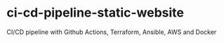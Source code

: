 # ci-cd-pipeline-static-website
CI/CD pipeline with Github Actions, Terraform, Ansible, AWS and Docker
